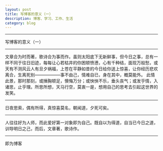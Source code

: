 ```yaml
---
layout: post
title: 写博客的意义（一）
description: 博客、学习、工作、生活
category: blog
---
```

---
写博客的意义（一）

---

文章合为时而著，歌诗合为事而作。虽则太阳底下无新鲜事，但今日之事，总有一样不同于往日旧迹，每每让心若枯井的你困顿愤懑，心有千种结，面现万般愁，或天有不测风云人有旦夕祸福，上苍在平静如昔的今日给你送上惊喜，让你经历悲欢离合，生离死别——————事不由己，情难自已，身在其中，概莫能外。
此情此景，那时那刻，或捶胸顿足，懊悔万分；或怏怏不乐，垂头丧气；或发乎情，入诸思，止乎理。所思所想，天马行空，莫衷一是，想用自己的思考去引起这世界的发笑。

---
日夜思索，偶有所得，真惊喜莫名，朝闻道，夕死可矣。

---

人往往好为人师，而此爱好第一对象即为自己。既自以为得道，自当已今日之道，训导明日之己，而后，文章著，歌诗作。

---

即为博客

